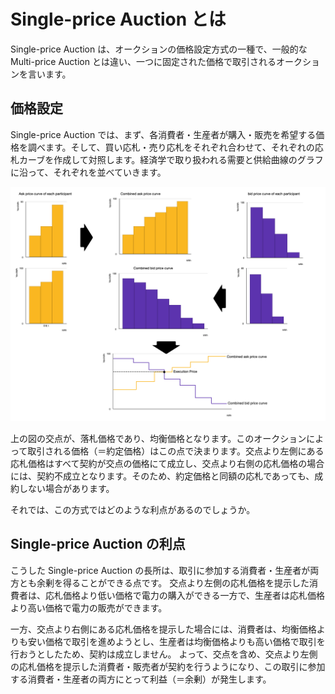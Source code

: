# Single-price Auction とは

Single-price Auction は、オークションの価格設定方式の一種で、一般的な Multi-price Auction とは違い、一つに固定された価格で取引されるオークションを言います。

## 価格設定

Single-price Auction では、まず、各消費者・生産者が購入・販売を希望する価格を調べます。そして、買い応札・売り応札をそれぞれ合わせて、それぞれの応札カーブを作成して対照します。経済学で取り扱われる需要と供給曲線のグラフに沿って、それぞれを並べていきます。

![Single-price Auction](spa_curve.png)

上の図の交点が、落札価格であり、均衡価格となります。このオークションによって取引される価格（＝約定価格）はこの点で決まります。交点より左側にある応札価格はすべて契約が交点の価格にて成立し、交点より右側の応札価格の場合には、契約不成立となります。そのため、約定価格と同額の応札であっても、成約しない場合があります。

それでは、この方式ではどのような利点があるのでしょうか。

## Single-price Auction の利点

こうした Single-price Auction の長所は、取引に参加する消費者・生産者が両方とも余剰を得ることができる点です。
交点より左側の応札価格を提示した消費者は、応札価格より低い価格で電力の購入ができる一方で、生産者は応札価格より高い価格で電力の販売ができます。

一方、交点より右側にある応札価格を提示した場合には、消費者は、均衡価格よりも安い価格で取引を進めようとし、生産者は均衡価格よりも高い価格で取引を行おうとしたため、契約は成立しません。
よって、交点を含め、交点より左側の応札価格を提示した消費者・販売者が契約を行うようになり、この取引に参加する消費者・生産者の両方にとって利益（＝余剰）が発生します。

